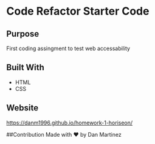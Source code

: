 # Code Refactor Starter Code
## Purpose
First coding assingment to test web accessability

## Built With
* HTML
* CSS

## Website
https://danm1996.github.io/homework-1-horiseon/

##Contribution
Made with ❤️ by Dan Martinez
